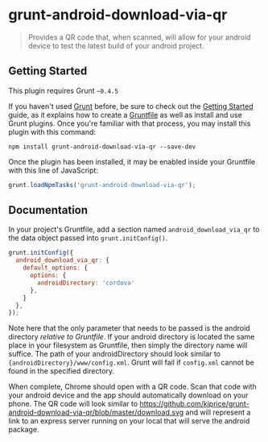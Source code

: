 # grunt-android-download-via-qr

> Provides a QR code that, when scanned, will allow for your android device to test the latest build of your android project.

## Getting Started
This plugin requires Grunt `~0.4.5`

If you haven't used [Grunt](http://gruntjs.com/) before, be sure to check out the [Getting Started](http://gruntjs.com/getting-started) guide, as it explains how to create a [Gruntfile](http://gruntjs.com/sample-gruntfile) as well as install and use Grunt plugins. Once you're familiar with that process, you may install this plugin with this command:

```shell
npm install grunt-android-download-via-qr --save-dev
```

Once the plugin has been installed, it may be enabled inside your Gruntfile with this line of JavaScript:

```js
grunt.loadNpmTasks('grunt-android-download-via-qr');
```

## Documentation

In your project's Gruntfile, add a section named `android_download_via_qr` to the data object passed into `grunt.initConfig()`.

```js
grunt.initConfig({
  android_download_via_qr: {
    default_options: {
      options: {
        androidDirectory: 'cordova'
      },
    }
  },
});
```

Note here that the only parameter that needs to be passed is the android directory *relative to Gruntfile*. If your android directory is located the same place in your filesystem as Gruntfile, then simply the directory name will suffice. The path of your androidDirectory should look similar to `{androidDirectory}/www/config.xml`. Grunt will fail if `config.xml` cannot be found in the specified directory.

When complete, Chrome should open with a QR code. Scan that code with your android device and the app should automatically download on your phone. The QR code will look similar to https://github.com/kjprice/grunt-android-download-via-qr/blob/master/download.svg and will represent a link to an express server running on your local that will serve the android package.

